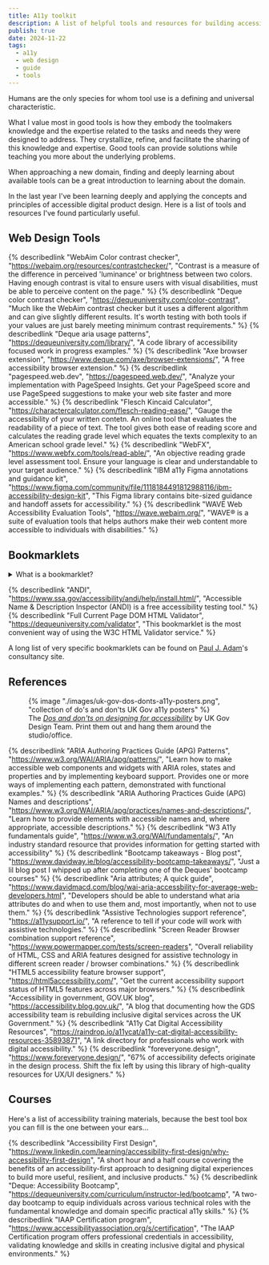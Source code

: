 ```yaml
---
title: A11y toolkit
description: A list of helpful tools and resources for building accessible digital products.
publish: true
date: 2024-11-22
tags:
  - a11y
  - web design
  - guide
  - tools
---
```


Humans are the only species for whom tool use is a defining and universal characteristic.

What I value most in good tools is how they embody the toolmakers knowledge and the expertise related to the tasks and needs they were designed to address. They crystallize, refine, and facilitate the sharing of this knowledge and expertise. Good tools can provide solutions while teaching you more about the underlying problems.

When approaching a new domain, finding and deeply learning about available tools can be a great introduction to learning about the domain.

In the last year I've been learning deeply and applying the concepts and principles of accessible digital product design. Here is a list of tools and resources I've found particularly useful.

## Web Design Tools

{% describedlink
  "WebAim Color contrast checker",
  "https://webaim.org/resources/contrastchecker/",
  "Contrast is a measure of the difference in perceived 'luminance' or brightness between two colors. Having enough contrast is vital to ensure users with visual disabilities, must be able to perceive content on the page."
%}
{% describedlink
  "Deque color contrast checker",
  "https://dequeuniversity.com/color-contrast",
  "Much like the WebAim contrast checker but it uses a different algorithm and can give slightly different results. It's worth testing with both tools if your values are just barely meeting minimum contrast requirements."
%}
{% describedlink
  "Deque aria usage patterns",
  "https://dequeuniversity.com/library/",
  "A code library of accessibility focused work in progress examples."
%}
{% describedlink
  "Axe browser extension",
  "https://www.deque.com/axe/browser-extensions/",
  "A free accessibility browser extension."
%}
{% describedlink
  "pagespeed.web.dev",
  "https://pagespeed.web.dev/",
  "Analyze your implementation with PageSpeed Insights. Get your PageSpeed score and use PageSpeed suggestions to make your web site faster and more accessible."
%}
{% describedlink
  "Flesch Kincaid Calculator",
  "https://charactercalculator.com/flesch-reading-ease/",
  "Gauge the accessibility of your written contetn. An online tool that evaluates the readability of a piece of text. The tool gives both ease of reading score and calculates the reading grade level which equates the texts complexity to an American school grade level."
%}
{% describedlink
  "WebFX",
  "https://www.webfx.com/tools/read-able/",
  "An objective reading grade level assessment tool. Ensure your language is clear and understandable to your target audience."
%}
{% describedlink
  "IBM a11y Figma annotations and guidance kit",
  "https://www.figma.com/community/file/1118184491812988116/ibm-accessibility-design-kit",
  "This Figma library contains bite-sized guidance and handoff assets for accessibility."
%}
{% describedlink
  "WAVE Web Accessibility Evaluation Tools",
  "https://wave.webaim.org/",
  "WAVE® is a suite of evaluation tools that helps authors make their web content more accessible to individuals with disabilities."
%}

## Bookmarklets

<details>
  <summary>What is a bookmarklet?</summary>

A browser bookmarklet is a small piece of JavaScript code saved as a bookmark in a web browser.

Bookmarklets can perform a specific action when clicked and be used to manipulate , interact with the current webpage and its content.

</details>

{% describedlink
  "ANDI",
  "https://www.ssa.gov/accessibility/andi/help/install.html/",
  "Accessible Name & Description Inspector (ANDI) is a free accessibility testing tool."
%}
{% describedlink
  "Full Current Page DOM HTML Validator",
  "https://dequeuniversity.com/validator",
  "This bookmarklet is the most convenient way of using the W3C HTML Validator service."
%}

A long list of very specific bookmarklets can be found on [Paul J. Adam](https://pauljadam.com/bookmarklets.html)'s consultancy site.

## References

<figure>
{% image "./images/uk-gov-dos-donts-a11y-posters.png", "collection of do's and don'ts UK Gov a11y posters" %}

<figcaption>
The <cite><a href="https://accessibility.blog.gov.uk/2016/09/02/dos-and-donts-on-designing-for-accessibility/">Dos and don'ts on designing for accessibility</a></cite> by UK Gov Design Team. Print them out and hang them around the studio/office.
</figcaption>
</figure>

{% describedlink
  "ARIA Authoring Practices Guide (APG) Patterns",
  "https://www.w3.org/WAI/ARIA/apg/patterns/",
  "Learn how to make accessible web components and widgets with ARIA roles, states and properties and by implementing keyboard support. Provides one or more ways of implementing each pattern, demonstrated with functional examples."
%}
{% describedlink
  "ARIA Authoring Practices Guide (APG) Names and descriptions",
  "https://www.w3.org/WAI/ARIA/apg/practices/names-and-descriptions/",
  "Learn how to provide elements with accessible names and, where appropriate, accessible descriptions."
%}
{% describedlink
  "W3 A11y fundamentals guide",
  "https://www.w3.org/WAI/fundamentals/",
  "An industry standard resource that provides information for getting started with accessibility"
%}
{% describedlink
  "Bootcamp takeaways - Blog post",
  "https://www.davidway.ie/blog/accessibility-bootcamp-takeaways/",
  "Just a lil blog post I whipped up after completing one of the Deques' bootcamp courses"
%}
{% describedlink
  "Aria attributes; A quick guide",
  "https://www.davidmacd.com/blog/wai-aria-accessbility-for-average-web-developers.html",
  "Developers should be able to understand what aria attributes do and when to use them and, most importantly, when not to use them."
%}
{% describedlink
  "Assistive Technologies support reference",
  "https://a11ysupport.io/",
  "A reference to tell if your code will work with assistive technologies."
%}
{% describedlink
  "Screen Reader Browser combination support reference",
  "https://www.powermapper.com/tests/screen-readers",
  "Overall reliability of HTML, CSS and ARIA features designed for assistive technology in different screen reader / browser combinations."
%}
{% describedlink
  "HTML5 accessibility feature browser support",
  "https://html5accessibility.com/",
  "Get the current accessibility support status of HTML5 features across major browsers."
%}
{% describedlink
  "Accessibility in government, GOV.UK blog",
  "https://accessibility.blog.gov.uk/",
  "A blog that documenting how the GDS accessibility team is rebuilding inclusive digital services across the UK Government."
%}
{% describedlink
  "A11y Cat Digital Accessibility Resources",
  "https://raindrop.io/a11ycat/a11y-cat-digital-accessibility-resources-35893871",
  "A link directory for professionals who work with digital accessibility."
%}
{% describedlink
  "foreveryone.design",
  "https://www.foreveryone.design/",
  "67% of accessibility defects originate in the design process. Shift the fix left by using this library of high-quality resources for UX/UI designers."
%}

## Courses

Here's a list of accessibility training materials, because the best tool box you can fill is the one between your ears...

{% describedlink
  "Accessibility First Design",
  "https://www.linkedin.com/learning/accessibility-first-design/why-accessibility-first-design",
  "A short hour and a half course covering the benefits of an accessibility-first approach to designing digital experiences to build more useful, resilient, and inclusive products."
%}
{% describedlink
  "Deque: Accessibility Bootcamp",
  "https://dequeuniversity.com/curriculum/instructor-led/bootcamp",
  "A two-day bootcamp to equip individuals across various technical roles with the fundamental knowledge and domain specific practical a11y skills."
%}
{% describedlink
  "IAAP Certification program",
  "https://www.accessibilityassociation.org/s/certification",
  "The IAAP Certification program offers professional credentials in accessibility, validating knowledge and skills in creating inclusive digital and physical environments."
%}
